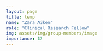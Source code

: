 ```yaml
---
layout: page
title: temp
name: "Zara Aiken"
role: "Clinical Research Fellow"
img: assets/img/group-members/image
importance: 12
---
```



